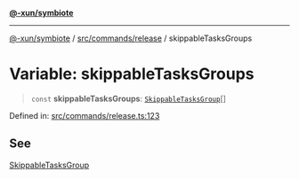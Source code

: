 [**@-xun/symbiote**](../../../../README.md)

***

[@-xun/symbiote](../../../../README.md) / [src/commands/release](../README.md) / skippableTasksGroups

# Variable: skippableTasksGroups

> `const` **skippableTasksGroups**: [`SkippableTasksGroup`](../enumerations/SkippableTasksGroup.md)[]

Defined in: [src/commands/release.ts:123](https://github.com/Xunnamius/symbiote/blob/090a7857a95973f8ad6febe2e79edda5e1f32856/src/commands/release.ts#L123)

## See

[SkippableTasksGroup](../enumerations/SkippableTasksGroup.md)
